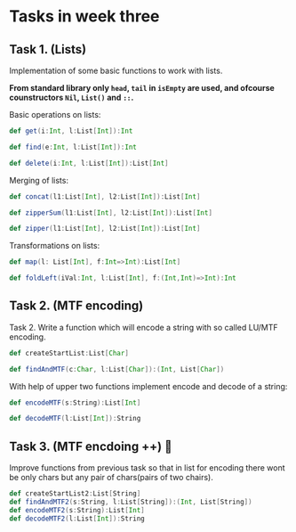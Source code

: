 # Tasks in week three




## Task 1. (Lists)
Implementation of some basic functions to work with lists.

**From standard library  only `head`, `tail` in `isEmpty` are used, and ofcourse counstructors `Nil`, `List()` and `::`.**

Basic operations on lists:
```scala
def get(i:Int, l:List[Int]):Int

def find(e:Int, l:List[Int]):Int

def delete(i:Int, l:List[Int]):List[Int]
```

Merging of lists:

```scala
def concat(l1:List[Int], l2:List[Int]):List[Int]

def zipperSum(l1:List[Int], l2:List[Int]):List[Int]

def zipper(l1:List[Int], l2:List[Int]):List[Int]
```

Transformations on lists:

```scala
def map(l: List[Int], f:Int=>Int):List[Int]

def foldLeft(iVal:Int, l:List[Int], f:(Int,Int)=>Int):Int
```


## Task 2. (MTF encoding)
Task 2. Write a function which will encode a string with so called LU/MTF encoding.

```scala
def createStartList:List[Char]
```

```scala
def findAndMTF(c:Char, l:List[Char]):(Int, List[Char])
```


With help of upper two functions implement encode and decode of a string:

```scala
def encodeMTF(s:String):List[Int]

def decodeMTF(l:List[Int]):String
```


## Task 3. (MTF encdoing ++) :crown:
Improve functions from previous task so that in list for encoding there wont be only chars but any pair of chars(pairs of two chairs).
```scala
def createStartList2:List[String] 
def findAndMTF2(s:String, l:List[String]):(Int, List[String])
def encodeMTF2(s:String):List[Int]
def decodeMTF2(l:List[Int]):String
```
